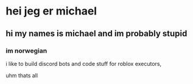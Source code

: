 # hei jeg er michael

## hi my names is michael and im probably stupid
### im norwegian
i like to build discord bots and code stuff for roblox executors,

uhm thats all
